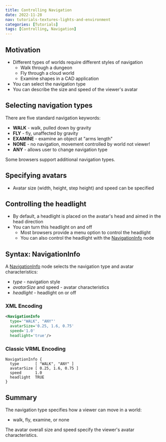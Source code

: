 ```yaml
---
title: Controlling Navigation
date: 2022-11-28
nav: tutorials-textures-lights-and-environment
categories: [Tutorials]
tags: [Controlling, Navigation]
---
```

## Motivation

- Different types of worlds require different styles of navigation
  - Walk through a dungeon
  - Fly through a cloud world
  - Examine shapes in a CAD application
- You can select the navigation type
- You can describe the size and speed of the viewer's avatar

## Selecting navigation types

There are five standard navigation keywords:

- **WALK** - walk, pulled down by gravity
- **FLY** - fly, unaffected by gravity
- **EXAMINE** - examine an object at "arms length"
- **NONE** - no navigation, movement controlled by world not viewer!
- **ANY** - allows user to change navigation type

Some browsers support additional navigation types.

## Specifying avatars

- Avatar size (width, height, step height) and speed can be specified

## Controlling the headlight

- By default, a headlight is placed on the avatar's head and aimed in the head direction
- You can turn this headlight on and off
  - Most browsers provide a menu option to control the headlight
  - You can also control the headlight with the [NavigationInfo](/x_ite/components/navigation/navigationinfo/) node

## Syntax: NavigationInfo

A [NavigationInfo](/x_ite/components/navigation/navigationinfo/) node selects the navigation type and avatar characteristics:

- *type* - navigation style
- *avatarSize* and speed - avatar characteristics
- *headlight* - headlight on or off

### XML Encoding

```xml
<NavigationInfo
  type='"WALK", "ANY"'
  avatarSize='0.25, 1.6, 0.75'
  speed='1.0'
  headlight='true'/>
```

### Classic VRML Encoding

```vrml
NavigationInfo {
  type       [ "WALK", "ANY" ]
  avatarSize [ 0.25, 1.6, 0.75 ]
  speed      1.0
  headlight  TRUE
}
```

## Summary

The navigation type specifies how a viewer can move in a world:

- walk, fly, examine, or none

The avatar overall size and speed specify the viewer's avatar characteristics.
